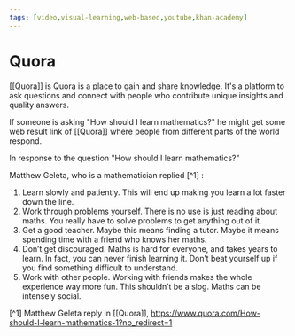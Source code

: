```yaml
---
tags: [video,visual-learning,web-based,youtube,khan-academy]
---
```


# Quora

[[Quora]] is Quora is a place to gain and share knowledge. It's a platform to ask questions and connect with people who contribute unique insights and quality answers. 

If someone is asking "How should I learn mathematics?" he might get some web result link of [[Quora]] where people from different parts of the world respond. 

In response to the question "How should I learn mathematics?"

Matthew Geleta, who is a mathematician replied [^1] :
1.  Learn slowly and patiently. This will end up making you learn a lot faster down the line.
2.  Work through problems yourself. There is no use is just reading about maths. You really have to solve problems to get anything out of it.
3.  Get a good teacher. Maybe this means finding a tutor. Maybe it means spending time with a friend who knows her maths.
4.  Don’t get discouraged. Maths is hard for everyone, and takes years to learn. In fact, you can never finish learning it. Don’t beat yourself up if you find something difficult to understand.
5.  Work with other people. Working with friends makes the whole experience way more fun. This shouldn’t be a slog. Maths can be intensely social.



[^1]  Matthew Geleta reply in [[Quora]], https://www.quora.com/How-should-I-learn-mathematics-1?no_redirect=1